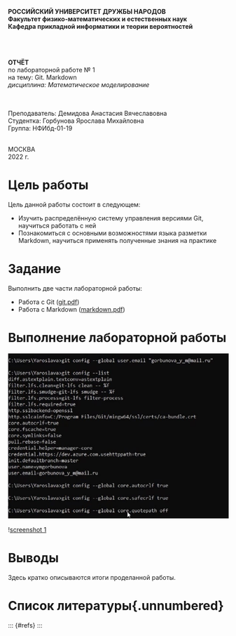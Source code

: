 **РОССИЙСКИЙ УНИВЕРСИТЕТ ДРУЖБЫ НАРОДОВ**<br>
**Факультет физико-математических и естественных наук**<br>
**Кафедра прикладной информатики и теории вероятностей**<br>
<br><br><br>

**ОТЧЁТ**<br>
по лабораторной работе № 1<br>
на тему: Git. Markdown<br>
*дисциплина: Математическое моделирование*
<br><br><br>

Преподаватель: Демидова Анастасия Вячеславовна<br>
Студентка: Горбунова Ярослава Михайловна<br>
Группа: НФИбд-01-19<br>
<br>

МОСКВА<br>
2022 г.


# Цель работы

Цель данной работы состоит в следующем:<br>
- Изучить распределённую систему управления версиями Git, научиться работать с ней<br>
- Познакомиться с основными возможностями языка разметки Markdown, научиться применять полученные знания на практике

# Задание

Выполнить две части лабораторной работы:
* Работа с Git ([git.pdf](documents/git.pdf "Задание по Git"))<br>
* Работа с Markdown ([markdown.pdf](documents/markdown.pdf "Задание по markdown"))

# Выполнение лабораторной работы

![screenshot 1](images/1.jpg "Иллюстрация работы")

!⁠[screenshot 1](images/1.jpg "Иллюстрация работы")


# Выводы

Здесь кратко описываются итоги проделанной работы.

# Список литературы{.unnumbered}

::: {#refs}
:::
